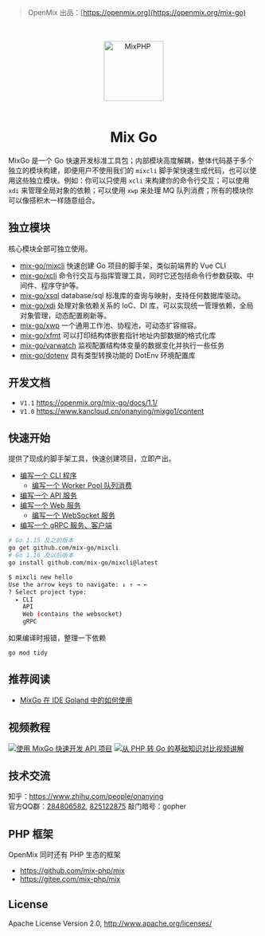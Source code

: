 > OpenMix 出品：[https://openmix.org](https://openmix.org/mix-go)

<p align="center">
    <br>
    <br>
    <img src="https://openmix.org/static/image/logo_go.png" width="120" alt="MixPHP">
    <br>
    <br>
</p>

<h1 align="center">Mix Go</h1>

MixGo 是一个 Go 快速开发标准工具包；内部模块高度解耦，整体代码基于多个独立的模块构建，即便用户不使用我们的 `mixcli` 脚手架快速生成代码，也可以使用这些独立模块。例如：你可以只使用 `xcli` 来构建你的命令行交互；可以使用 `xdi` 来管理全局对象的依赖；可以使用 `xwp` 来处理 MQ 队列消费；所有的模块你可以像搭积木一样随意组合。

## 独立模块

核心模块全部可独立使用。

- [mix-go/mixcli](src/mixcli) 快速创建 Go 项目的脚手架，类似前端界的 Vue CLI
- [mix-go/xcli](src/xcli) 命令行交互与指挥管理工具，同时它还包括命令行参数获取、中间件、程序守护等。
- [mix-go/xsql](src/xsql) database/sql 标准库的查询与映射，支持任何数据库驱动。
- [mix-go/xdi](src/xdi) 处理对象依赖关系的 IoC、DI 库，可以实现统一管理依赖，全局对象管理，动态配置刷新等。
- [mix-go/xwp](src/xwp) 一个通用工作池、协程池，可动态扩容缩容。
- [mix-go/xfmt](src/xfmt) 可以打印结构体嵌套指针地址内部数据的格式化库
- [mix-go/varwatch](src/varwatch) 监视配置结构体变量的数据变化并执行一些任务
- [mix-go/dotenv](src/dotenv) 具有类型转换功能的 DotEnv 环境配置库

## 开发文档

- `V1.1` https://openmix.org/mix-go/docs/1.1/
- `V1.0` https://www.kancloud.cn/onanying/mixgo1/content

## 快速开始

提供了现成的脚手架工具，快速创建项目，立即产出。

- [编写一个 CLI 程序](examples/cli-skeleton#readme)
  - [编写一个 Worker Pool 队列消费](examples/cli-skeleton#%E7%BC%96%E5%86%99%E4%B8%80%E4%B8%AA-worker-pool-%E9%98%9F%E5%88%97%E6%B6%88%E8%B4%B9)
- [编写一个 API 服务](examples/api-skeleton#readme)
- [编写一个 Web 服务](examples/web-skeleton#readme)
  - [编写一个 WebSocket 服务](examples/web-skeleton#%E7%BC%96%E5%86%99%E4%B8%80%E4%B8%AA-WebSocket-%E6%9C%8D%E5%8A%A1)
- [编写一个 gRPC 服务、客户端](examples/grpc-skeleton#readme)


```bash
# Go 1.15 及之前版本
go get github.com/mix-go/mixcli
# Go 1.16 及以后版本
go install github.com/mix-go/mixcli@latest
```


```bash
$ mixcli new hello
Use the arrow keys to navigate: ↓ ↑ → ← 
? Select project type:
  ▸ CLI
    API
    Web (contains the websocket)
    gRPC
```

如果编译时报错，整理一下依赖

~~~
go mod tidy
~~~

## 推荐阅读

- [MixGo 在 IDE Goland 中的如何使用](https://zhuanlan.zhihu.com/p/391857663)

## 视频教程

[![使用 MixGo 快速开发 API 项目](https://openstr.com/cover/aa328ff33de085aa8fc87301056f3407.jpg?size=small&share=true)](https://openstr.com/watch/aa328ff33de085aa8fc87301056f3407)
[![从 PHP 转 Go 的基础知识对比视频讲解](https://openstr.com/cover/41e9dc609cb8f9a4530fe8f7a37f1130.jpg?size=small&share=true)](https://openstr.com/watch/41e9dc609cb8f9a4530fe8f7a37f1130)

## 技术交流

知乎：https://www.zhihu.com/people/onanying    
官方QQ群：[284806582](https://shang.qq.com/wpa/qunwpa?idkey=b3a8618d3977cda4fed2363a666b081a31d89e3d31ab164497f53b72cf49968a), [825122875](http://shang.qq.com/wpa/qunwpa?idkey=d2908b0c7095fc7ec63a2391fa4b39a8c5cb16952f6cfc3f2ce4c9726edeaf20) 敲门暗号：gopher

## PHP 框架

OpenMix 同时还有 PHP 生态的框架

- https://github.com/mix-php/mix
- https://gitee.com/mix-php/mix

## License

Apache License Version 2.0, http://www.apache.org/licenses/
